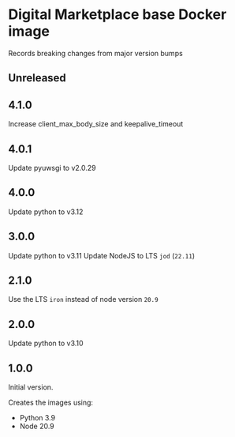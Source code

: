 # Digital Marketplace base Docker image

Records breaking changes from major version bumps

## Unreleased

## 4.1.0

Increase client_max_body_size and keepalive_timeout

## 4.0.1

Update pyuwsgi to v2.0.29

## 4.0.0

Update python to v3.12

## 3.0.0

Update python to v3.11
Update NodeJS to LTS `jod` (`22.11`)

## 2.1.0

Use the LTS `iron` instead of node version `20.9`

## 2.0.0

Update python to v3.10

## 1.0.0

Initial version.

Creates the images using:
- Python 3.9
- Node 20.9
